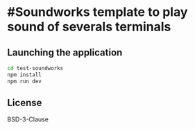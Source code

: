 # #Soundworks template to play sound of severals terminals

## Launching the application

```sh
cd test-soundworks
npm install
npm run dev
```

## License

BSD-3-Clause
